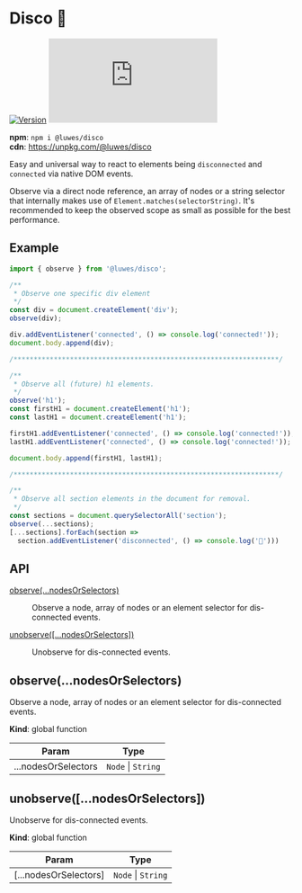 # Disco 🕺

[![Version](https://img.shields.io/npm/v/@luwes/disco.svg?color=success&style=flat-square)](https://www.npmjs.com/package/@luwes/disco)
![Badge size](https://img.badgesize.io/https://unpkg.com/@luwes/disco/dist/disco.min.js?v=1&compression=gzip&label=gzip&style=flat-square&v=1)


**npm**: `npm i @luwes/disco`  
**cdn**: https://unpkg.com/@luwes/disco  

Easy and universal way to react to elements being `disconnected` and `connected` via native DOM events.

Observe via a direct node reference, an array of nodes or a string selector that internally makes use of `Element.matches(selectorString)`. It's recommended to keep the observed scope as small as possible for the best performance. 


## Example

```js
import { observe } from '@luwes/disco';

/**
 * Observe one specific div element
 */
const div = document.createElement('div');
observe(div);

div.addEventListener('connected', () => console.log('connected!'));
document.body.append(div);

/******************************************************************/

/**
 * Observe all (future) h1 elements.
 */
observe('h1');
const firstH1 = document.createElement('h1');
const lastH1 = document.createElement('h1');

firstH1.addEventListener('connected', () => console.log('connected!'));
lastH1.addEventListener('connected', () => console.log('connected!'));

document.body.append(firstH1, lastH1);

/******************************************************************/

/**
 * Observe all section elements in the document for removal.
 */
const sections = document.querySelectorAll('section');
observe(...sections);
[...sections].forEach(section =>
  section.addEventListener('disconnected', () => console.log('🕺')))
```

## API

<dl>
<dt><a href="#observe">observe(...nodesOrSelectors)</a></dt>
<dd><p>Observe a node, array of nodes or an element selector for dis-connected events.</p>
</dd>
<dt><a href="#unobserve">unobserve([...nodesOrSelectors])</a></dt>
<dd><p>Unobserve for dis-connected events.</p>
</dd>
</dl>

<a name="observe"></a>

## observe(...nodesOrSelectors)
Observe a node, array of nodes or an element selector for dis-connected events.

**Kind**: global function

| Param | Type |
| --- | --- |
| ...nodesOrSelectors | <code>Node</code> \| <code>String</code> |

<a name="unobserve"></a>

## unobserve([...nodesOrSelectors])
Unobserve for dis-connected events.

**Kind**: global function

| Param | Type |
| --- | --- |
| [...nodesOrSelectors] | <code>Node</code> \| <code>String</code> |
